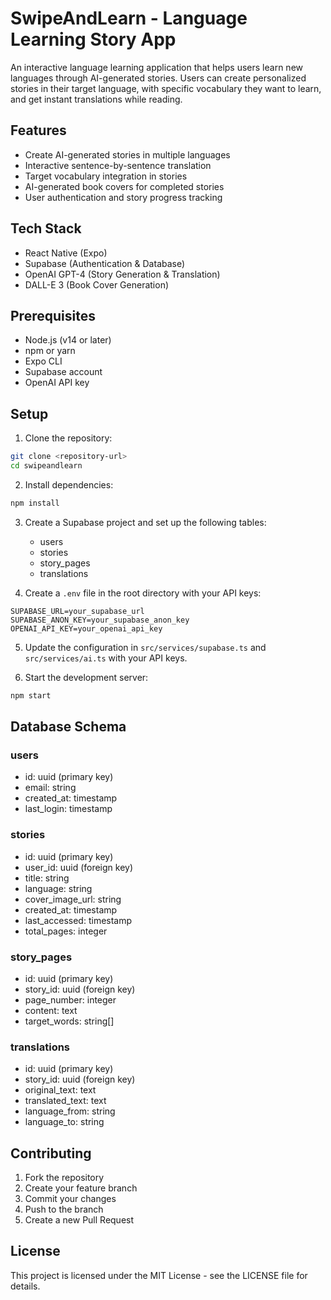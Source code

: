 # SwipeAndLearn - Language Learning Story App

An interactive language learning application that helps users learn new languages through AI-generated stories. Users can create personalized stories in their target language, with specific vocabulary they want to learn, and get instant translations while reading.

## Features

- Create AI-generated stories in multiple languages
- Interactive sentence-by-sentence translation
- Target vocabulary integration in stories
- AI-generated book covers for completed stories
- User authentication and story progress tracking

## Tech Stack

- React Native (Expo)
- Supabase (Authentication & Database)
- OpenAI GPT-4 (Story Generation & Translation)
- DALL-E 3 (Book Cover Generation)

## Prerequisites

- Node.js (v14 or later)
- npm or yarn
- Expo CLI
- Supabase account
- OpenAI API key

## Setup

1. Clone the repository:
```bash
git clone <repository-url>
cd swipeandlearn
```

2. Install dependencies:
```bash
npm install
```

3. Create a Supabase project and set up the following tables:
   - users
   - stories
   - story_pages
   - translations

4. Create a `.env` file in the root directory with your API keys:
```
SUPABASE_URL=your_supabase_url
SUPABASE_ANON_KEY=your_supabase_anon_key
OPENAI_API_KEY=your_openai_api_key
```

5. Update the configuration in `src/services/supabase.ts` and `src/services/ai.ts` with your API keys.

6. Start the development server:
```bash
npm start
```

## Database Schema

### users
- id: uuid (primary key)
- email: string
- created_at: timestamp
- last_login: timestamp

### stories
- id: uuid (primary key)
- user_id: uuid (foreign key)
- title: string
- language: string
- cover_image_url: string
- created_at: timestamp
- last_accessed: timestamp
- total_pages: integer

### story_pages
- id: uuid (primary key)
- story_id: uuid (foreign key)
- page_number: integer
- content: text
- target_words: string[]

### translations
- id: uuid (primary key)
- story_id: uuid (foreign key)
- original_text: text
- translated_text: text
- language_from: string
- language_to: string

## Contributing

1. Fork the repository
2. Create your feature branch
3. Commit your changes
4. Push to the branch
5. Create a new Pull Request

## License

This project is licensed under the MIT License - see the LICENSE file for details. 